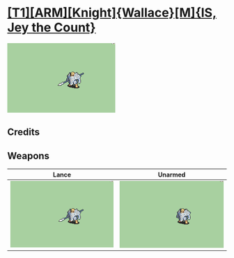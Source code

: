 # [\[T1\]\[ARM\]\[Knight\]{Wallace}\[M\]{IS, Jey the Count}](../%5BT1%5D%5BARM%5D%5BKnight%5D%7BWallace%7D%5BM%5D%7BIS,%20Jey%20the%20Count%7D)

<img src="./2.%20Lance/Lance_000.png" alt="[T1][ARM][Knight]{Wallace}[M]{IS, Jey the Count} standing" />

## Credits



## Weapons


|Lance |Unarmed |
|  :---: | :---: |
| <img alt="Lance animation" src="./2.%20Lance/Lance.gif" /> | <img alt="Unarmed animation" src="./8.%20Unarmed/Unarmed.gif" /> |
